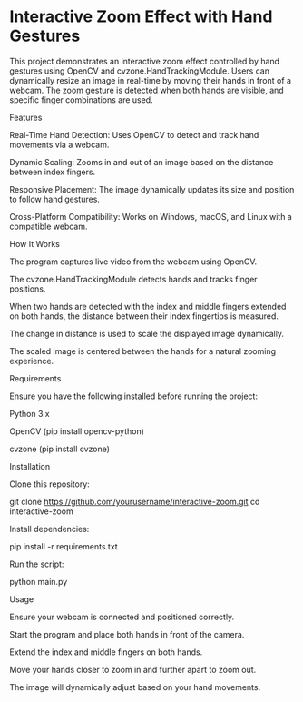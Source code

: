 # Interactive Zoom Effect with Hand Gestures

This project demonstrates an interactive zoom effect controlled by hand gestures using OpenCV and cvzone.HandTrackingModule. Users can dynamically resize an image in real-time by moving their hands in front of a webcam. The zoom gesture is detected when both hands are visible, and specific finger combinations are used.

Features

Real-Time Hand Detection: Uses OpenCV to detect and track hand movements via a webcam.

Dynamic Scaling: Zooms in and out of an image based on the distance between index fingers.

Responsive Placement: The image dynamically updates its size and position to follow hand gestures.

Cross-Platform Compatibility: Works on Windows, macOS, and Linux with a compatible webcam.

How It Works

The program captures live video from the webcam using OpenCV.

The cvzone.HandTrackingModule detects hands and tracks finger positions.

When two hands are detected with the index and middle fingers extended on both hands, the distance between their index fingertips is measured.

The change in distance is used to scale the displayed image dynamically.

The scaled image is centered between the hands for a natural zooming experience.

Requirements

Ensure you have the following installed before running the project:

Python 3.x

OpenCV (pip install opencv-python)

cvzone (pip install cvzone)

Installation

Clone this repository:

git clone https://github.com/yourusername/interactive-zoom.git
cd interactive-zoom

Install dependencies:

pip install -r requirements.txt

Run the script:

python main.py

Usage

Ensure your webcam is connected and positioned correctly.

Start the program and place both hands in front of the camera.

Extend the index and middle fingers on both hands.

Move your hands closer to zoom in and further apart to zoom out.

The image will dynamically adjust based on your hand movements.
